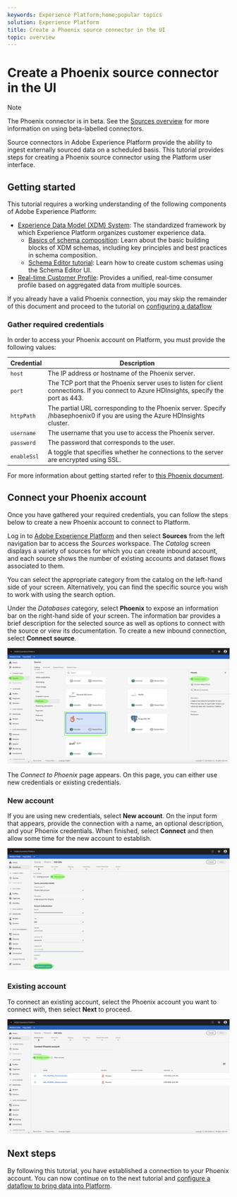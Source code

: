 ```yaml
---
keywords: Experience Platform;home;popular topics
solution: Experience Platform
title: Create a Phoenix source connector in the UI
topic: overview
---
```


# Create a Phoenix source connector in the UI

> [!NOTE]
> The Phoenix connector is in beta. See the [Sources overview](../../../../home.md#terms-and-conditions) for more information on using beta-labelled connectors.

Source connectors in Adobe Experience Platform provide the ability to ingest externally sourced data on a scheduled basis. This tutorial provides steps for creating a Phoenix source connector using the Platform user interface.

## Getting started

This tutorial requires a working understanding of the following components of Adobe Experience Platform:

*   [Experience Data Model (XDM) System](../../../../../xdm/home.md): The standardized framework by which Experience Platform organizes customer experience data.
    *   [Basics of schema composition](../../../../../xdm/schema/composition.md): Learn about the basic building blocks of XDM schemas, including key principles and best practices in schema composition.
    *   [Schema Editor tutorial](../../../../../xdm/tutorials/create-schema-ui.md): Learn how to create custom schemas using the Schema Editor UI.
*   [Real-time Customer Profile](../../../../../profile/home.md): Provides a unified, real-time consumer profile based on aggregated data from multiple sources.

If you already have a valid Phoenix connection, you may skip the remainder of this document and proceed to the tutorial on [configuring a dataflow](../../dataflow/databases.md)

### Gather required credentials

In order to access your Phoenix account on Platform, you must provide the following values:

| Credential | Description |
| ---------- | ----------- |
| `host` | The IP address or hostname of the Phoenix server. |
| `port` | The TCP port that the Phoenix server uses to listen for client connections. If you connect to Azure HDInsights, specify the port as 443. |
| `httpPath` | The partial URL corresponding to the Phoenix server. Specify /hbasephoenix0 if you are using the Azure HDInsights cluster. |
| `username` | The username that you use to access the Phoenix server. |
| `password` | The password that corresponds to the user. |
| `enableSsl` | A toggle that specifies whether he connections to the server are encrypted using SSL. |

For more information about getting started refer to [this Phoenix document](https://python-phoenixdb.readthedocs.io/en/latest/api.html).

## Connect your Phoenix account

Once you have gathered your required credentials, you can follow the steps below to create a new Phoenix account to connect to Platform.

Log in to <a href="https://platform.adobe.com" target="_blank">Adobe Experience Platform</a> and then select **Sources** from the left navigation bar to access the *Sources* workspace. The *Catalog* screen displays a variety of sources for which you can create inbound account, and each source shows the number of existing accounts and dataset flows associated to them.

You can select the appropriate category from the catalog on the left-hand side of your screen. Alternatively, you can find the specific source you wish to work with using the search option.

Under the *Databases* category, select **Phoenix** to expose an information bar on the right-hand side of your screen. The information bar provides a brief description for the selected source as well as options to connect with the source or view its documentation. To create a new inbound connection, select **Connect source**.

![catalog](../../../../images/tutorials/create/phoenix/catalog.png)

The *Connect to Phoenix* page appears. On this page, you can either use new credentials or existing credentials.

### New account

If you are using new credentials, select **New account**. On the input form that appears, provide the connection with a name, an optional description, and your Phoenix credentials. When finished, select **Connect** and then allow some time for the new account to establish.

![connect](../../../../images/tutorials/create/phoenix/new.png)

### Existing account

To connect an existing account, select the Phoenix account you want to connect with, then select **Next** to proceed.

![existing](../../../../images/tutorials/create/phoenix/existing.png)

## Next steps

By following this tutorial, you have established a connection to your Phoenix account. You can now continue on to the next tutorial and [configure a dataflow to bring data into Platform](../../dataflow/databases.md).